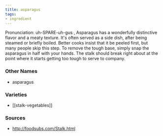 ```yaml
---
title: asparagus
tags:
- ingredient
---
```

Pronunciation: uh-SPARE-uh-gus , Asparagus has a wonderfully distinctive flavor and a meaty texture. It's often served as a side dish, after being steamed or briefly boiled. Better cooks insist that it be peeled first, but many people skip this step. To remove the tough base, simply snap the asparagus in half with your hands. The stalk should break right about at the point where it starts getting too tough to serve to company.

### Other Names

* asparagus

### Varieties

* [[stalk-vegetables]]

### Sources
* http://foodsubs.com/Stalk.html
